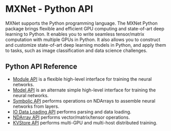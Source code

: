 # MXNet - Python API

MXNet supports the Python programming language. The MXNet Python package brings flexible and efficient GPU
computing and state-of-art deep learning to Python. It enables you to write seamless tensor/matrix computation with multiple GPUs in Python. It also allows you to construct and customize state-of-art deep learning models in Python,
  and apply them to tasks, such as image classification and data science challenges.


## Python API Reference
* [Module API](module.md) is a flexible high-level interface for training the neural networks.
* [Model API](model.md) is an alternate simple high-level interface for training the neural networks.
* [Symbolic API](symbol.md) performs operations on NDArrays to assemble neural networks from layers.
* [IO Data Loading API](io.md) performs parsing and data loading.
* [NDArray API](ndarray.md) performs vector/matrix/tensor operations.
* [KVStore API](kvstore.md) performs multi-GPU and multi-host distributed training.
